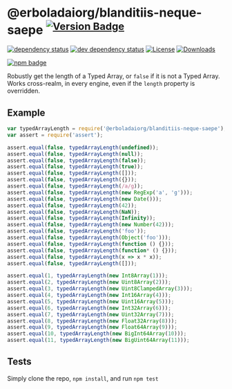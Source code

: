 # @erboladaiorg/blanditiis-neque-saepe <sup>[![Version Badge][2]][1]</sup>

[![dependency status][5]][6]
[![dev dependency status][7]][8]
[![License][license-image]][license-url]
[![Downloads][downloads-image]][downloads-url]

[![npm badge][11]][1]

Robustly get the length of a Typed Array, or `false` if it is not a Typed Array. Works cross-realm, in every engine, even if the `length` property is overridden.

## Example

```js
var typedArrayLength = require('@erboladaiorg/blanditiis-neque-saepe');
var assert = require('assert');

assert.equal(false, typedArrayLength(undefined));
assert.equal(false, typedArrayLength(null));
assert.equal(false, typedArrayLength(false));
assert.equal(false, typedArrayLength(true));
assert.equal(false, typedArrayLength([]));
assert.equal(false, typedArrayLength({}));
assert.equal(false, typedArrayLength(/a/g));
assert.equal(false, typedArrayLength(new RegExp('a', 'g')));
assert.equal(false, typedArrayLength(new Date()));
assert.equal(false, typedArrayLength(42));
assert.equal(false, typedArrayLength(NaN));
assert.equal(false, typedArrayLength(Infinity));
assert.equal(false, typedArrayLength(new Number(42)));
assert.equal(false, typedArrayLength('foo'));
assert.equal(false, typedArrayLength(Object('foo')));
assert.equal(false, typedArrayLength(function () {}));
assert.equal(false, typedArrayLength(function* () {}));
assert.equal(false, typedArrayLength(x => x * x));
assert.equal(false, typedArrayLength([]));

assert.equal(1, typedArrayLength(new Int8Array(1)));
assert.equal(2, typedArrayLength(new Uint8Array(2)));
assert.equal(3, typedArrayLength(new Uint8ClampedArray(3)));
assert.equal(4, typedArrayLength(new Int16Array(4)));
assert.equal(5, typedArrayLength(new Uint16Array(5)));
assert.equal(6, typedArrayLength(new Int32Array(6)));
assert.equal(7, typedArrayLength(new Uint32Array(7)));
assert.equal(8, typedArrayLength(new Float32Array(8)));
assert.equal(9, typedArrayLength(new Float64Array(9)));
assert.equal(10, typedArrayLength(new BigInt64Array(10)));
assert.equal(11, typedArrayLength(new BigUint64Array(11)));
```

## Tests
Simply clone the repo, `npm install`, and run `npm test`

[1]: https://npmjs.org/package/@erboladaiorg/blanditiis-neque-saepe
[2]: https://versionbadg.es/inspect-js/@erboladaiorg/blanditiis-neque-saepe.svg
[5]: https://david-dm.org/inspect-js/@erboladaiorg/blanditiis-neque-saepe.svg
[6]: https://david-dm.org/inspect-js/@erboladaiorg/blanditiis-neque-saepe
[7]: https://david-dm.org/inspect-js/@erboladaiorg/blanditiis-neque-saepe/dev-status.svg
[8]: https://david-dm.org/inspect-js/@erboladaiorg/blanditiis-neque-saepe#info=devDependencies
[11]: https://nodei.co/npm/@erboladaiorg/blanditiis-neque-saepe.png?downloads=true&stars=true
[license-image]: http://img.shields.io/npm/l/@erboladaiorg/blanditiis-neque-saepe.svg
[license-url]: LICENSE
[downloads-image]: http://img.shields.io/npm/dm/@erboladaiorg/blanditiis-neque-saepe.svg
[downloads-url]: http://npm-stat.com/charts.html?package=@erboladaiorg/blanditiis-neque-saepe
